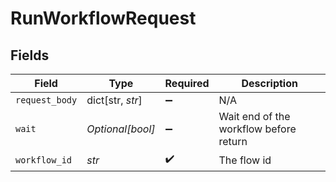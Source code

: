 # RunWorkflowRequest


## Fields

| Field                                  | Type                                   | Required                               | Description                            |
| -------------------------------------- | -------------------------------------- | -------------------------------------- | -------------------------------------- |
| `request_body`                         | dict[str, *str*]                       | :heavy_minus_sign:                     | N/A                                    |
| `wait`                                 | *Optional[bool]*                       | :heavy_minus_sign:                     | Wait end of the workflow before return |
| `workflow_id`                          | *str*                                  | :heavy_check_mark:                     | The flow id                            |